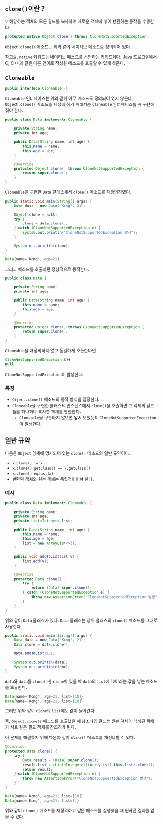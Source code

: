 ## `clone()`이란 ?

<aside>
💡 해당하는 객체의 모든 필드를 복사하여 새로운 객체에 넣어 반환하는 동작을 수행한다.

</aside>

```java
protected native Object clone() throws CloneNotSupportedException;
```

`Object.clone()` 메소드는 위와 같이 네이티브 메소드로 정의되어 있다. 

참고로, `native` 키워드는 네이티브 메소드를 선언하는 키워드이다. Java 프로그램에서 C, C++과 같은 다른 언어로 작성된 메소드를 호출할 수 있게 해준다. 

## `Cloneable`

```java
public interface Cloneable {}
```

`Cloneable` 인터페이스는 위와 같이 아무 메소드도 정의되어 있지 않은데, `Object.clone()` 메소드를 재정의 하기 위해서는 `Cloneable` 인터페이스를 꼭 구현해줘야 한다. 

```java
public class Data implements Cloneable {

    private String name;
    private int age;

    public Data(String name, int age) {
        this.name = name;
        this.age = age;
    }

    @Override
    protected Object clone() throws CloneNotSupportedException {
        return super.clone();
    }
}
```

`Cloneable`을 구현한 `Data` 클래스에서 `clone()` 메소드를 재정의하였다.

```java
public static void main(String[] args) {
    Data data = new Data("Kong", 21);

    Object clone = null;
    try {
        clone = data.clone();
    } catch (CloneNotSupportedException e) {
        System.out.println("CloneNotSupportedException 발생");
    }

    System.out.println(clone);
}
```

```java
Data{name='Kong', age=21}
```

그리고 메소드를 호출하면 정상적으로 동작한다.

```java
public class Data {

    private String name;
    private int age;

    public Data(String name, int age) {
        this.name = name;
        this.age = age;
    }

    @Override
    protected Object clone() throws CloneNotSupportedException {
        return super.clone();
    }
}
```

`Cloneable`을 재정의하지 않고 동일하게 호출한다면

```java
CloneNotSupportedException 발생
null
```

`CloneNotSupportedException`이 발생한다.

### 특징

- `Object.clone()` 메소드의 동작 방식을 결정한다.
- `Cloneable`을 구현한 클래스의 인스턴스에서 `clone()`을 호출하면 그 객체의 필드들을 하나하나 복사한 객체를 반환한다.
    - `Cloneable`을 구현하지 않으면 앞서 보았듯이 `CloneNotSupportedException`이 발생한다.

## 일반 규약

다음은 `Object` 명세에 명시되어 있는 `clone()` 메소드의 일반 규약이다.

- `x.clone() != x`
- `x.clone().getClass() == x.getClass()`
- `x.clone().eqausl(x)`
- 반환된 객체와 원본 객체는 독립적이어야 한다.

### 예시

```java
public class Data implements Cloneable {

    private String name;
    private int age;
    private List<Integer> list;

    public Data(String name, int age) {
        this.name = name;
        this.age = age;
        list = new ArrayList<>();
    }

    public void addToList(int v) {
        list.add(v);
    }

    @Override
    protected Data clone() {
        try {
            return (Data) super.clone();
        } catch (CloneNotSupportedException e) {
            throw new AssertionError("CloneNotSuppoertedException 발생");
        }
    }
}
```

위와 같이 `Data` 클래스가 있다. `Data` 클래스는 상위 클래스의 `clone()` 메소드를 그대로 사용한다.

```java
public static void main(String[] args) {
    Data data = new Data("Kong", 21);
    Data clone = data.clone();

    data.addToList(10);

    System.out.println(data);
    System.out.println(clone);
}
```

`data`와 `data`를 `clone()`한 `clone`이 있을 때 `data`의 `list`에 10이라는 값을 넣는 메소드를 호출한다.

```java
Data{name='Kong', age=21, list=[10]}
Data{name='Kong', age=21, list=[10]}
```

그러면 위와 같이 `clone`의 `list`에도 값이 들어간다.

즉, `Object.clone()` 메소드를 호출했을 때 참조타입 필드는 원본 객체와 복제된 객체가 서로 같은 필드 객체를 참조하게 된다.

이 문제를 해결하기 위해 다음과 같이 `clone()` 메소드를 재정의할 수 있다.

```java
@Override
protected Data clone() {
    try {
        Data result = (Data) super.clone();
        result.list = (List<Integer>)((ArrayList) this.list).clone();
        return result;
    } catch (CloneNotSupportedException e) {
        throw new AssertionError("CloneNotSuppoertedException 발생");
    }
}
```

```java
Data{name='Kong', age=21, list=[10]}
Data{name='Kong', age=21, list=[]}
```

위와 같이 `clone()` 메소드를 재정의하고 같은 메소드를 실행했을 때 원하던 결과를 얻을 수 있다.
